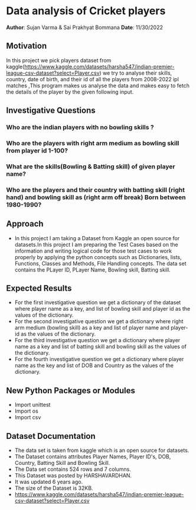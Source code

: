 # Data analysis of Cricket players

**Author**: Sujan Varma & Sai Prakhyat Bommana
**Date**: 11/30/2022


## Motivation 

In this project we pick players dataset from kaggle(https://www.kaggle.com/datasets/harsha547/indian-premier-league-csv-dataset?select=Player.csv)
we try to analyse their skills, country, date of birth, and their id of all the players from 2008-2022 ipl matches ,This program makes us
analyse the data and makes easy to fetch the details of the player by the given following input.


## Investigative Questions 


### Who are the indian players with no bowling skills ?

### Who are the players with right arm medium as bowling skill from player id 1-100?

### What are the skills(Bowling & Batting skill) of given player name?

### Who are the players and their country with batting skill (right hand) and bowling skill as (right arm off break) Born between 1980-1990?



## Approach 

* In this project I am taking a Dataset from Kaggle an open source for datasets.In this project I am preparing the Test Cases based on the information and 
  writing logical code for those test cases to work properly by applying the python concepts such as Dictionaries, lists, Functions, Classes and Methods, 
  File Handling concepts. The data set contains the PLayer ID, PLayer Name, Bowling skill, Batting skill. 

## Expected Results 

* For the first investigative question we get a dictionary of the dataset where
  player name as a key, and list of bowling skill and player id as the values 
  of the dictionary. 
* For the second investigative question we get a dictionary where right arm 
  medium (bowling skill) as a key and list of player name and player-id as the 
  values of the dictionary. 
* For the third investigative question we get a dictionary where player name as
  a key and list of batting skill and bowling skill as the values of the 
  dictionary.
* For the fourth investigative question we get a dictionary where player name 
  as the key and list of DOB and Country as the values of the dictionary.


## New Python Packages or Modules 

* Import unittest
* Import os
* Import csv

## Dataset Documentation

* The data set is taken from kaggle which is an open source for datasets.
* The Dataset contains attributes Player Names, Player ID's, DOB, Country, 
  Batting Skill and Bowling Skill. 
* The Data set contains 524 rows and 7 columns.
* This Dataset was posted by HARSHAVARDHAN.
* It was updated 6 years ago.
* The size of the Dataset is 32KB.
* https://www.kaggle.com/datasets/harsha547/indian-premier-league-csv-dataset?select=Player.csv

